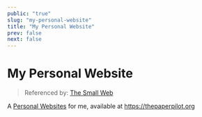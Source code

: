```yaml
---
public: "true"
slug: "my-personal-website"
title: "My Personal Website"
prev: false
next: false
---
```

# My Personal Website

> Referenced by: [The Small Web](/garden/the-small-web/index.md)

A [Personal Websites](/garden/the-small-web/index.md) for me, available at https://thepaperpilot.org
